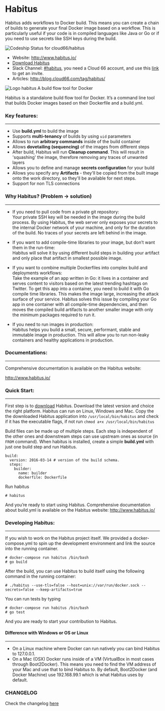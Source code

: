 # Habitus
Habitus adds workflows to Docker build. This means you can create a chain of builds to generate your final Docker image based on a workflow. This is particularly useful if your code is in compiled languages like Java or Go or if you need to use secrets like SSH keys during the build.

![Codeship Status for cloud66/habitus](https://codeship.com/projects/714284d0-e914-0133-1e5d-4eaa3299b296/status)

- Website: http://www.habitus.io/
- [Download Habitus](https://github.com/cloud66/habitus/releases?utm_source=Githubdownload&utm_medium=GHDpage&utm_campaign=habitus)
- Slack Channel: [#habitus](https://cloud66ers.slack.com/messages/habitus/), you need a Cloud 66 account, and use this [link](https://app.cloud66.com/accounts/join_slack_channel) to get an invite.
- Articles: http://blog.cloud66.com/tag/habitus/

![Logo habitus](https://lh5.googleusercontent.com/_PbaTkJhpA9zVRW_pj3Mt1ntpAZ6IUjTn0yDkVCsUZnJnE3jAxr5ciGF5SqdtR45--EHlIdYyr3dj7DcjRVfLBSS6BQPaGrwzzvMqqEcDJc47sDY4d2s9QQlJi3ZXUYPkODWOF2a)
A build flow tool for Docker 

Habitus is a standalone build flow tool for Docker. It’s a command line tool that builds Docker images based on their Dockerfile and a build.yml. 



### Key features:
__________________________________________________________________
- Use **build.yml** to build the image
- Supports **multi-tenancy** of builds by using `uid` parameters
- Allows to run **arbitrary commands** inside of the build container
- Allows **dovetailing (sequencing)** of the images from different steps
- After build, Habitus will run **Cleanup command**. This will result in 'squashing' the image, therefore removing any traces of unwanted layers
- Allows you to define and manage **secrets configuration** for your build
- Allows you specify any **Artifacts** - they'll be copied from the built image onto the work directory, so they'll be available for next steps.
- Support for non TLS connections

### Why Habitus? (Problem → solution)
______________________________________________________________________


- If you need to pull code from a private git repository:                           
  Your private SSH key will be needed in the image during the build process. By using Habitus, the web server only exposes your secrets to the internal Docker network of your machine, and only for the duration of the build. No traces of your secrets are left behind in the image.


- If you want to add compile-time libraries to your image, but don’t want them in the run-time:                      
   Habitus will solve it by using different build steps in building your artifact and only place that artifact in smallest possible image.


- If you want to combine multiple Dockerfiles into complex build and  deployments workflows:                             
  Take the example of an app written in Go: it lives in a container and serves content to visitors based on the latest trending hashtags on Twitter. To get this app into a container, you need to build it with Go compile time libraries. This makes the image large, increasing the attack surface of your service. Habitus solves this issue by compiling your Go app in one container with all compile-time dependencies, and then moves the compiled build artifacts to another smaller image with only the minimum packages required to run it.


- If you need to run images in production:                                
  Habitus helps you build a small, secure, performant, stable and immutable image in production. This will allow you to run non-leaky containers and healthy applications in production.

### Documentations:
_________________________________________________________________________________________________________

Comprehensive documentation is available on the Habitus website:

http://www.habitus.io/



### Quick Start: 
________________________________________________________________________________________________________

First step is to [download](https://github.com/cloud66/habitus/releases?utm_source=Githubdownload&utm_medium=GHDpage&utm_campaign=habitus) Habitus. Download the latest version and choice the right platform. Habitus can run on Linux, Windows and Mac. Copy the the downloaded Habitus application into `/usr/local/bin/habitus` and check if it has the executable flags, if not run `chmod a+x /usr/local/bin/habitus`


Build files can be made up of multiple steps. Each step is independent of the other ones and downstream steps can use upstream ones as source (in `FROM` command). When habitus is installed, create a simple **build.yml** with just one build step and run Habitus. 

    build:
      version: 2016-03-14 # version of the build schema.
      steps:
        builder:
          name: builder
          dockerfile: Dockerfile

Run habitus

    # habitus

And you’re ready to start using Habitus.  Comprehensive documentation about build.yml is available on the Habitus website: http://www.habitus.io/

### Developing Habitus:
________________________________________________________________________________________________________

If you wish to work on the Habitus project itself. We provided a docker-compose.yml to spin up the development environment and link the source into the running container.


    # docker-compose run habitus /bin/bash
    # go build

After the build, you can use Habitus to build itself using the following command in the running container:

    # ./habitus --use-tls=false --host=unix://var/run/docker.sock --secrets=false --keep-artifacts=true 

You can run tests by typing 


    # docker-compose run habitus /bin/bash
    # go test    

And you are ready to start your contribution to Habitus. 

#### Difference with Windows or OS or Linux
______________________________________________________________________________________________________
- On a Linux machine where Docker can run natively you can bind Habitus to 127.0.0.1.
- On a Mac (OSX) Docker runs inside of a VM (VirtualBox in most cases through Boot2Docker). This means you need to find the VM address of your Mac and use that to bind Habitus to. By default, Boot2Docker (and Docker Machine) use 192.168.99.1 which is what Habitus uses by default.

### CHANGELOG

Check the changelog [here](https://github.com/cloud66/habitus/blob/master/CHANGELOG.md)

